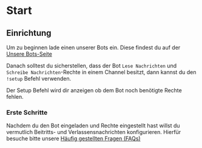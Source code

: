 # Start

## Einrichtung

Um zu beginnen lade einen unserer Bots ein. Diese findest du auf der [Unsere Bots-Seite](./our-bots)

Danach solltest du sicherstellen, dass der Bot `Lese Nachrichten` und `Schreibe Nachrichten`-Rechte in einem Channel besitzt, dann kannst du den `!setup` Befehl verwenden.

Der Setup Befehl wird dir anzeigen ob dem Bot noch benötigte Rechte fehlen.

### Erste Schritte

Nachdem du den Bot eingeladen und Rechte eingestellt hast willst du vermutlich Beitritts- und Verlassensnachrichten konfigurieren. Hierfür besuche bitte unsere [Häufig gestellten Fragen (FAQs)](./faq)
